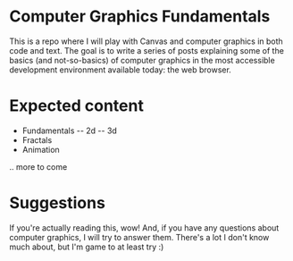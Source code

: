 # Computer Graphics Fundamentals

This is a repo where I will play with Canvas and computer graphics in both code and text. The goal is to write a series of posts explaining some of the basics (and not-so-basics) of computer graphics in the most accessible development environment available today: the web browser.

# Expected content

- Fundamentals
-- 2d
-- 3d
- Fractals
- Animation

.. more to come

# Suggestions

If you're actually reading this, wow! And, if you have any questions about computer graphics, I will try to answer them. There's a lot I don't know much about, but I'm game to at least try :)
